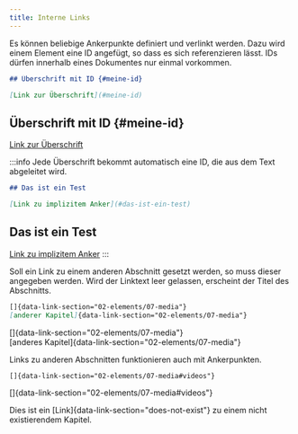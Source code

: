 ```yaml
---
title: Interne Links
---
```


Es können beliebige Ankerpunkte definiert und verlinkt werden. Dazu wird einem
Element eine ID angefügt, so dass es sich referenzieren lässt. IDs dürfen
innerhalb eines Dokumentes nur einmal vorkommen.

```markdown
## Überschrift mit ID {#meine-id}

[Link zur Überschrift](#meine-id)
```

## Überschrift mit ID {#meine-id}

[Link zur Überschrift](#meine-id)

:::info
Jede Überschrift bekommt automatisch eine ID, die aus dem Text abgeleitet
wird.

```markdown
## Das ist ein Test

[Link zu implizitem Anker](#das-ist-ein-test)
```

## Das ist ein Test

[Link zu implizitem Anker](#das-ist-ein-test)
:::

Soll ein Link zu einem anderen Abschnitt gesetzt werden, so muss dieser
angegeben werden. Wird der Linktext leer gelassen, erscheint der Titel des
Abschnitts.

```markdown
[]{data-link-section="02-elements/07-media"}  
[anderer Kapitel]{data-link-section="02-elements/07-media"}
```

[]{data-link-section="02-elements/07-media"}  
[anderes Kapitel]{data-link-section="02-elements/07-media"}

Links zu anderen Abschnitten funktionieren auch mit Ankerpunkten.

```markdown
[]{data-link-section="02-elements/07-media#videos"}
```

[]{data-link-section="02-elements/07-media#videos"}

Dies ist ein [Link]{data-link-section="does-not-exist"} zu einem
nicht existierendem Kapitel.
